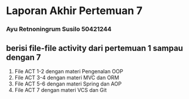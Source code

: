 # Laporan Akhir Pertemuan 7
### Ayu Retnoningrum Susilo 50421244

## berisi file-file activity dari pertemuan 1 sampau dengan 7

1. File ACT 1-2 dengan materi Pengenalan OOP
2. File ACT 3-4 dengan materi MVC dan ORM
3. File ACT 5-6 dengan materi Spring dan AOP
4. File ACT 7 dengan materi VCS dan Git